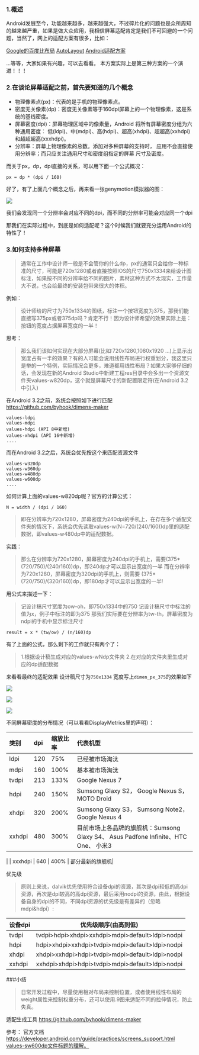 ### 1.概述

Android发展至今，功能越来越多，越来越强大，不过碎片化的问题也是众所周知的越来越严重，如果是做大众应用，我相信屏幕适配肯定是我们不可回避的一个问题，当然了，网上的适配方案有很多，比如：

[Google的百度比布局](http://blog.csdn.net/lmj623565791/article/details/46695347)
[AutoLayout](http://blog.csdn.net/lmj623565791/article/details/49990941)
[Android适配方案](http://blog.csdn.net/lmj623565791/article/details/45460089)

...等等，大家如果有兴趣，可以去看看。
本方案实际上是第三种方案的一个演进！！！

### 2.在谈论屏幕适配之前，首先要知道的几个概念
- 物理像素点(px)：代表的是手机的物理像素点。
- 密度无关像素(dp)：密度无关像素等于160dpi屏幕上的一个物理像素，这是系统的基线密度。
- 屏幕密度(dpi)：屏幕物理区域中的像素量，Android 将所有屏幕密度分组为六种通用密度： 低(ldpi)、中(mdpi)、高(hdpi)、超高(xhdpi)、超超高(xxhdpi)和超超超高(xxxhdpi)。
- 分辨率：屏幕上物理像素的总数。添加对多种屏幕的支持时， 应用不会直接使用分辨率；而只应关注通用尺寸和密度组指定的屏幕 尺寸及密度。

而关于px，dp，dpi直接的关系，可以用下面一个公式概况：
```
px = dp * (dpi / 160)
```
好了，有了上面几个概念之后，再来看一张genymotion模拟器的图：

![](http://upload-images.jianshu.io/upload_images/2006464-f567a8f896e1428c.png?imageMogr2/auto-orient/strip%7CimageView2/2/w/1240)

我们会发现同一个分辨率会对应不同的dpi，而不同的分辨率可能会对应同一个dpi

那我们在实际过程中，到底是如何适配呢？这个时候我们就要充分运用Android的特性了！



### 3.如何支持多种屏幕

>通常在工作中设计师一般是不会管你的什么dp，px的通常只会给你一种标准的尺寸，可能是720x1280或者直接按照IOS的尺寸750x1334来给设计图标注，如果按不同的分辨率给不同的图片，素材这种方式不太现实，工作量大不说，也会给最终的安装包带来很大的体积。

例如：

>设计师给的尺寸为750x1334的图纸，标注一个按钮宽度为375，那我们能直接写375px或者375dp吗？肯定不行！因为设计师希望的效果实际上是：按钮的宽度占据屏幕宽度的一半！

思考：

>那么我们该如何实现在大部分屏幕(比如:720x1280,1080x1920 ...)上显示出宽度占有一半的效果？有的人可能会说用线性布局进行权重划分，我这里只是举的一个特例，实际情况会更多，难道都用线性布局？如果大家够仔细的话，会发现在新的Android Studio中新建工程res目录中会多出一个资源文件夹values-w820dp，这个就是屏幕尺寸的新配置限定符(在Android 3.2 中引入)

在Android 3.2之前，系统会按照如下进行匹配
https://github.com/byhook/dimens-maker
```
values-ldpi
values-mdpi
values-hdpi (API 8中新增)
values-xhdpi (API 16中新增)
....
```

而在Android 3.2之后，系统会优先按这个来匹配资源文件

```
values-w320dp
values-w360dp
values-w480dp
values-w600dp
....
```

如何计算上面的values-w820dp呢？官方的计算公式：

```
N = width / (dpi / 160)
```

>即在分辨率为720x1280，屏幕密度为240dpi的手机上，在存在多个适配文件夹的情况下，系统会优先读取values-w(N=720/(240/160))dp里的适配数据，即values-w480dp中的适配数据。

实践：

>那么在分辨率为720x1280，屏幕密度为240dpi的手机上，需要(375*(720/750)/(240/160))dp，即240dp才可以显示出宽度的一半
而在分辨率为720x1280，屏幕密度为320dpi的手机上，则需要
(375*(720/750)/(320/160))dp，即180dp才可以显示出宽度的一半!

用公式来描述一下：

>记设计稿尺寸宽度为ow-oh，即750x1334中的750
记设计稿尺寸中标注的值为x，例子中标注的即为375
那我们实际要在分辨率为tw-th，屏幕密度为ndpi的手机中显示标注尺寸

```
result = x * (tw/ow) / (n/160)dp
```

有了上面的公式，那么剩下的工作就只有两个了：
>1.根据设计稿生成对应的values-wNdp文件夹
2.在对应的文件夹里生成对应的dp适配数据

来看看最终的适配效果
设计稿尺寸为`750x1334`   宽度写上`dimen_px_375`的效果如下

![](https://raw.githubusercontent.com/byhook/dimens-maker/master/screenshots/screenshots1.png)

![](https://raw.githubusercontent.com/byhook/dimens-maker/master/screenshots/screenshots2.png)

![](https://raw.githubusercontent.com/byhook/dimens-maker/master/screenshots/screenshots2.png)

不同屏幕密度的分布情况（可以看看DisplayMetrics里的声明）：

| 类别  |   dpi   | 缩放比率           | 代表机型  |
| :------------- | :------------- |:-------------| :-----|
| ldpi      | 120 | 75% |已经被市场淘汰|
| mdpi      | 160      |   100% |基本被市场淘汰|
| tvdpi | 213     |    133% |Google Nexus 7|
| hdpi | 240     |    150% |Sumsong Glaxy S2， Google Nexus S， MOTO Droid|
| xhdpi | 320     |    200% |Sumsong Glaxy S3， Sumsong Note2， Google Nexus 4|
| xxhdpi | 480     |    300% |目前市场上各品牌的旗舰机：Sumsong Glaxy S4、 Asus Padfone Infinite、HTC One、 小米3
|
| xxxhdpi | 640     |    400% | 部分最新的旗舰机|

优先级

>原则上来说，dalvik优先使用符合设备dpi的资源，其次是dpi较低的高dpi资源，再次是dpi较高的高dpi资源，最后采用nodpi的资源，由此，根据设备自身的dpi的不同，不同dpi资源的优先级是有差异的（忽略mdpi&hdpi）:



|设备dpi|优先级顺序(由高到低)|
|---|----|
|tvdpi|tvdpi>hdpi>xhdpi>xxhdpi>mdpi>default>ldpi>nodpi|
|hdpi|hdpi>xhdpi>xxhdpi>tvdpi>mdpi>default>ldpi>nodpi|
|xhdpi|xhdpi>xxhdpi>hdpi>tvdpi>mdpi>default>ldpi>nodpi|
|xxhdpi|xxhdpi>xhdpi>hdpi>tvdpi>mdpi>default>ldpi>nodpi|

###小结

>日常开发过程中，尽量使用相对布局来控制位置，或者使用线性布局的weight属性来控制权重分布，还可以使用.9图来适配不同的拉伸情况，防止失真。

适配生成工具
https://github.com/byhook/dimens-maker

参考：
官方文档
https://developer.android.com/guide/practices/screens_support.html
 [values-sw600dp文件标题的理解。](http://blog.csdn.net/yangyanfengjiayou/article/details/19082715)